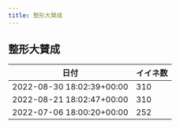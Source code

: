 ```yaml
---
title: 整形大賛成
---
```

## 整形大賛成

|日付|イイネ数|
|-|-|
|2022-08-30 18:02:39+00:00|310|
|2022-08-21 18:02:47+00:00|310|
|2022-07-06 18:00:20+00:00|252|
